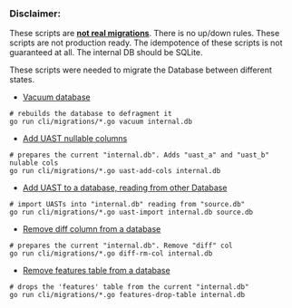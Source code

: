 ### Disclaimer:

These scripts are <u>**not real migrations**</u>. There is no up/down rules. These scripts are not production ready. The idempotence of these scripts is not guaranteed at all. The internal DB should be SQLite.

These scripts were needed to migrate the Database between different states.

- [Vacuum database](command-vacuum.go)
```shell
# rebuilds the database to defragment it
go run cli/migrations/*.go vacuum internal.db
```

- [Add UAST nullable columns](command-UAST-add-columns.go)
```shell
# prepares the current "internal.db". Adds "uast_a" and "uast_b" nulable cols
go run cli/migrations/*.go uast-add-cols internal.db
```

- [Add UAST to a database, reading from other Database](command-UAST-import-from-source-db.go)
```shell
# import UASTs into "internal.db" reading from "source.db"
go run cli/migrations/*.go uast-import internal.db source.db
```

- [Remove diff column from a database](command-diff-remove-column.go)
```shell
# prepares the current "internal.db". Remove "diff" col
go run cli/migrations/*.go diff-rm-col internal.db
```

- [Remove features table from a database](command-features-drop-table.go)
```shell
# drops the 'features' table from the current "internal.db"
go run cli/migrations/*.go features-drop-table internal.db
```
